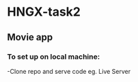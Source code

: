 # HNGX-task2
## Movie app

### To set up on local machine:
-Clone repo and serve code eg. Live Server
